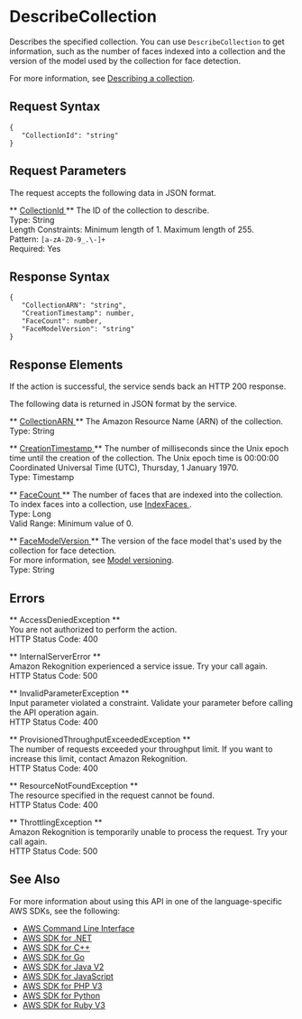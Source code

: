 # DescribeCollection<a name="API_DescribeCollection"></a>

Describes the specified collection\. You can use `DescribeCollection` to get information, such as the number of faces indexed into a collection and the version of the model used by the collection for face detection\.

For more information, see [Describing a collection](describe-collection-procedure.md)\.

## Request Syntax<a name="API_DescribeCollection_RequestSyntax"></a>

```
{
   "CollectionId": "string"
}
```

## Request Parameters<a name="API_DescribeCollection_RequestParameters"></a>

The request accepts the following data in JSON format\.

 ** [ CollectionId ](#API_DescribeCollection_RequestSyntax) **   <a name="rekognition-DescribeCollection-request-CollectionId"></a>
The ID of the collection to describe\.  
Type: String  
Length Constraints: Minimum length of 1\. Maximum length of 255\.  
Pattern: `[a-zA-Z0-9_.\-]+`   
Required: Yes

## Response Syntax<a name="API_DescribeCollection_ResponseSyntax"></a>

```
{
   "CollectionARN": "string",
   "CreationTimestamp": number,
   "FaceCount": number,
   "FaceModelVersion": "string"
}
```

## Response Elements<a name="API_DescribeCollection_ResponseElements"></a>

If the action is successful, the service sends back an HTTP 200 response\.

The following data is returned in JSON format by the service\.

 ** [ CollectionARN ](#API_DescribeCollection_ResponseSyntax) **   <a name="rekognition-DescribeCollection-response-CollectionARN"></a>
The Amazon Resource Name \(ARN\) of the collection\.  
Type: String

 ** [ CreationTimestamp ](#API_DescribeCollection_ResponseSyntax) **   <a name="rekognition-DescribeCollection-response-CreationTimestamp"></a>
The number of milliseconds since the Unix epoch time until the creation of the collection\. The Unix epoch time is 00:00:00 Coordinated Universal Time \(UTC\), Thursday, 1 January 1970\.  
Type: Timestamp

 ** [ FaceCount ](#API_DescribeCollection_ResponseSyntax) **   <a name="rekognition-DescribeCollection-response-FaceCount"></a>
The number of faces that are indexed into the collection\. To index faces into a collection, use [ IndexFaces ](API_IndexFaces.md)\.  
Type: Long  
Valid Range: Minimum value of 0\.

 ** [ FaceModelVersion ](#API_DescribeCollection_ResponseSyntax) **   <a name="rekognition-DescribeCollection-response-FaceModelVersion"></a>
The version of the face model that's used by the collection for face detection\.  
For more information, see [Model versioning](face-detection-model.md)\.  
Type: String

## Errors<a name="API_DescribeCollection_Errors"></a>

 ** AccessDeniedException **   
You are not authorized to perform the action\.  
HTTP Status Code: 400

 ** InternalServerError **   
Amazon Rekognition experienced a service issue\. Try your call again\.  
HTTP Status Code: 500

 ** InvalidParameterException **   
Input parameter violated a constraint\. Validate your parameter before calling the API operation again\.  
HTTP Status Code: 400

 ** ProvisionedThroughputExceededException **   
The number of requests exceeded your throughput limit\. If you want to increase this limit, contact Amazon Rekognition\.  
HTTP Status Code: 400

 ** ResourceNotFoundException **   
The resource specified in the request cannot be found\.  
HTTP Status Code: 400

 ** ThrottlingException **   
Amazon Rekognition is temporarily unable to process the request\. Try your call again\.  
HTTP Status Code: 500

## See Also<a name="API_DescribeCollection_SeeAlso"></a>

For more information about using this API in one of the language\-specific AWS SDKs, see the following:
+  [ AWS Command Line Interface](https://docs.aws.amazon.com/goto/aws-cli/rekognition-2016-06-27/DescribeCollection) 
+  [ AWS SDK for \.NET](https://docs.aws.amazon.com/goto/DotNetSDKV3/rekognition-2016-06-27/DescribeCollection) 
+  [ AWS SDK for C\+\+](https://docs.aws.amazon.com/goto/SdkForCpp/rekognition-2016-06-27/DescribeCollection) 
+  [ AWS SDK for Go](https://docs.aws.amazon.com/goto/SdkForGoV1/rekognition-2016-06-27/DescribeCollection) 
+  [ AWS SDK for Java V2](https://docs.aws.amazon.com/goto/SdkForJavaV2/rekognition-2016-06-27/DescribeCollection) 
+  [ AWS SDK for JavaScript](https://docs.aws.amazon.com/goto/AWSJavaScriptSDK/rekognition-2016-06-27/DescribeCollection) 
+  [ AWS SDK for PHP V3](https://docs.aws.amazon.com/goto/SdkForPHPV3/rekognition-2016-06-27/DescribeCollection) 
+  [ AWS SDK for Python](https://docs.aws.amazon.com/goto/boto3/rekognition-2016-06-27/DescribeCollection) 
+  [ AWS SDK for Ruby V3](https://docs.aws.amazon.com/goto/SdkForRubyV3/rekognition-2016-06-27/DescribeCollection) 